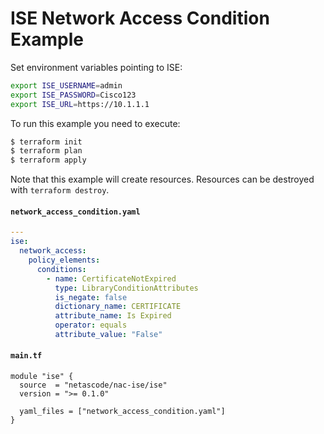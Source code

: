 <!-- BEGIN_TF_DOCS -->
# ISE Network Access Condition Example

Set environment variables pointing to ISE:

```bash
export ISE_USERNAME=admin
export ISE_PASSWORD=Cisco123
export ISE_URL=https://10.1.1.1
```

To run this example you need to execute:

```bash
$ terraform init
$ terraform plan
$ terraform apply
```

Note that this example will create resources. Resources can be destroyed with `terraform destroy`.

#### `network_access_condition.yaml`

```yaml
---
ise:
  network_access:
    policy_elements:
      conditions:
        - name: CertificateNotExpired
          type: LibraryConditionAttributes
          is_negate: false
          dictionary_name: CERTIFICATE
          attribute_name: Is Expired
          operator: equals
          attribute_value: "False"
```

#### `main.tf`

```hcl
module "ise" {
  source  = "netascode/nac-ise/ise"
  version = ">= 0.1.0"

  yaml_files = ["network_access_condition.yaml"]
}
```
<!-- END_TF_DOCS -->